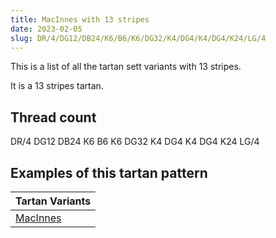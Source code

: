 ```yaml
---
title: MacInnes with 13 stripes
date: 2023-02-05
slug: DR/4/DG12/DB24/K6/B6/K6/DG32/K4/DG4/K4/DG4/K24/LG/4
---
```

This is a list of all the tartan sett variants with 13 stripes.

It is a 13 stripes tartan.


## Thread count
DR/4 DG12 DB24 K6 B6 K6 DG32 K4 DG4 K4 DG4 K24 LG/4

## Examples of this tartan pattern

| Tartan Variants |
|---------------|
| [MacInnes](/variants/dr/4/dg12/db24/k6/b6/k6/dg32/k4/dg4/k4/dg4/k24/lg/4-b4367ae-db000052-dg11450d-draa0000-k000000-lgaaaa00)||
